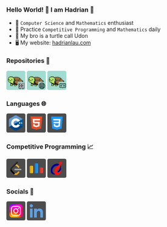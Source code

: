 ### Hello World! 👋 I am Hadrian 🐢
- 🧠 ```Computer Science``` and ```Mathematics``` enthusiast
- 🌱 Practice ```Competitive Programming``` and ```Mathematics``` daily
- 🐢 My bro is a turtle call Udon
- 🖥️ My website: [hadrianlau.com](https://hadrianlau.com)
### Repositories 📖
[<img width="50px" src="repositories/cp.png"/>](https://github.com/udontur/cp)
[<img width="50px" src="repositories/website.png"/>](https://github.com/udontur/udontur.github.io)
[<img width="50px" src="repositories/readme.png"/>](https://github.com/udontur/udontur)
### Languages 🌐
[<img width="50px" src="languages/cpp.png"/>]()
[<img width="50px" src="languages/html.png"/>]()
[<img width="50px" src="languages/css.png"/>]()
### Competitive Programming 📈
[<img width="50px" src="socials/leetcode.png"/>](https://leetcode.com/udontur)
[<img width="50px" src="socials/codeforces.png"/>](https://codeforces.com/profile/udontur)
[<img width="50px" src="socials/hkoj.png"/>](https://judge.hkoi.org/user/wy_hadrianlau)
### Socials 🤝
[<img width="50px" src="socials/instagram.png"/>](https://www.instagram.com/udon.tur)
[<img width="50px" src="socials/linkedin.png"/>](https://www.linkedin.com/in/hadrianlaucs)
